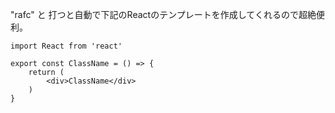 "rafc" と 打つと自動で下記のReactのテンプレートを作成してくれるので超絶便利。

    import React from 'react'

    export const ClassName = () => {
        return (
            <div>ClassName</div>
        )
    }
